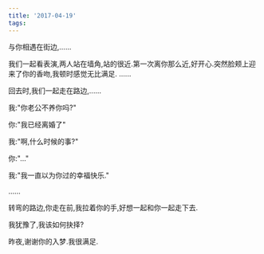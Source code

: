 ```yaml
---
title: '2017-04-19'
tags:
---
```


与你相遇在街边,......

我们一起看表演,两人站在墙角,站的很近.第一次离你那么近,好开心.突然脸颊上迎来了你的香吻,我顿时感觉无比满足. ......

回去时,我们一起走在路边,......

我:"你老公不养你吗?"

你:"我已经离婚了"

我:"啊,什么时候的事?"

你:"..."

我:"我一直以为你过的幸福快乐."

......

转弯的路边,你走在前,我拉着你的手,好想一起和你一起走下去. 

我犹豫了,我该如何抉择?

昨夜,谢谢你的入梦.我很满足.